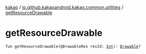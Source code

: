 [kakao](../index.md) / [io.github.kakaoandroid.kakao.common.utilities](index.md) / [getResourceDrawable](./get-resource-drawable.md)

# getResourceDrawable

`fun getResourceDrawable(@DrawableRes resId: `[`Int`](https://kotlinlang.org/api/latest/jvm/stdlib/kotlin/-int/index.html)`): `[`Drawable`](https://developer.android.com/reference/android/graphics/drawable/Drawable.html)`?`